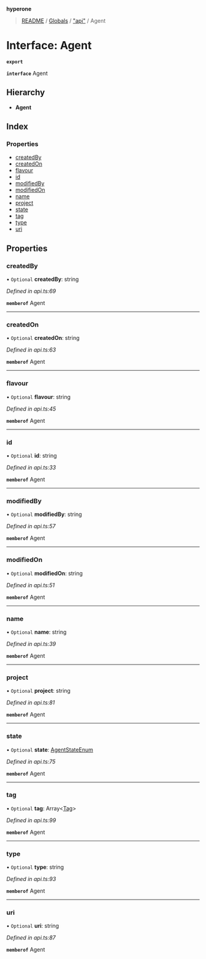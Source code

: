 **hyperone**

> [README](../README.md) / [Globals](../globals.md) / ["api"](../modules/_api_.md) / Agent

# Interface: Agent

**`export`** 

**`interface`** Agent

## Hierarchy

* **Agent**

## Index

### Properties

* [createdBy](_api_.agent.md#createdby)
* [createdOn](_api_.agent.md#createdon)
* [flavour](_api_.agent.md#flavour)
* [id](_api_.agent.md#id)
* [modifiedBy](_api_.agent.md#modifiedby)
* [modifiedOn](_api_.agent.md#modifiedon)
* [name](_api_.agent.md#name)
* [project](_api_.agent.md#project)
* [state](_api_.agent.md#state)
* [tag](_api_.agent.md#tag)
* [type](_api_.agent.md#type)
* [uri](_api_.agent.md#uri)

## Properties

### createdBy

• `Optional` **createdBy**: string

*Defined in api.ts:69*

**`memberof`** Agent

___

### createdOn

• `Optional` **createdOn**: string

*Defined in api.ts:63*

**`memberof`** Agent

___

### flavour

• `Optional` **flavour**: string

*Defined in api.ts:45*

**`memberof`** Agent

___

### id

• `Optional` **id**: string

*Defined in api.ts:33*

**`memberof`** Agent

___

### modifiedBy

• `Optional` **modifiedBy**: string

*Defined in api.ts:57*

**`memberof`** Agent

___

### modifiedOn

• `Optional` **modifiedOn**: string

*Defined in api.ts:51*

**`memberof`** Agent

___

### name

• `Optional` **name**: string

*Defined in api.ts:39*

**`memberof`** Agent

___

### project

• `Optional` **project**: string

*Defined in api.ts:81*

**`memberof`** Agent

___

### state

• `Optional` **state**: [AgentStateEnum](../enums/_api_.agentstateenum.md)

*Defined in api.ts:75*

**`memberof`** Agent

___

### tag

• `Optional` **tag**: Array\<[Tag](_api_.tag.md)>

*Defined in api.ts:99*

**`memberof`** Agent

___

### type

• `Optional` **type**: string

*Defined in api.ts:93*

**`memberof`** Agent

___

### uri

• `Optional` **uri**: string

*Defined in api.ts:87*

**`memberof`** Agent
